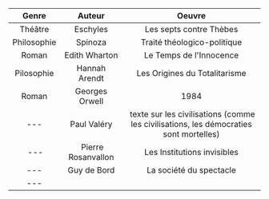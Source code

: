 | Genre | Auteur | Oeuvre |
| :-: | :-: | :-: |
| Théâtre | Eschyles | Les septs contre Thèbes |
| Philosophie | Spinoza | Traité théologico-politique |
| Roman | Edith Wharton | Le Temps de l'Innocence |
| Pilosophie | Hannah Arendt | Les Origines du Totalitarisme |
| Roman | Georges Orwell | 1984 |
| --- | Paul Valéry | texte sur les civilisations (comme les civilisations, les démocraties sont mortelles) |
| --- | Pierre Rosanvallon | Les Institutions invisibles |
| --- | Guy de Bord | La société du spectacle |
| --- | 